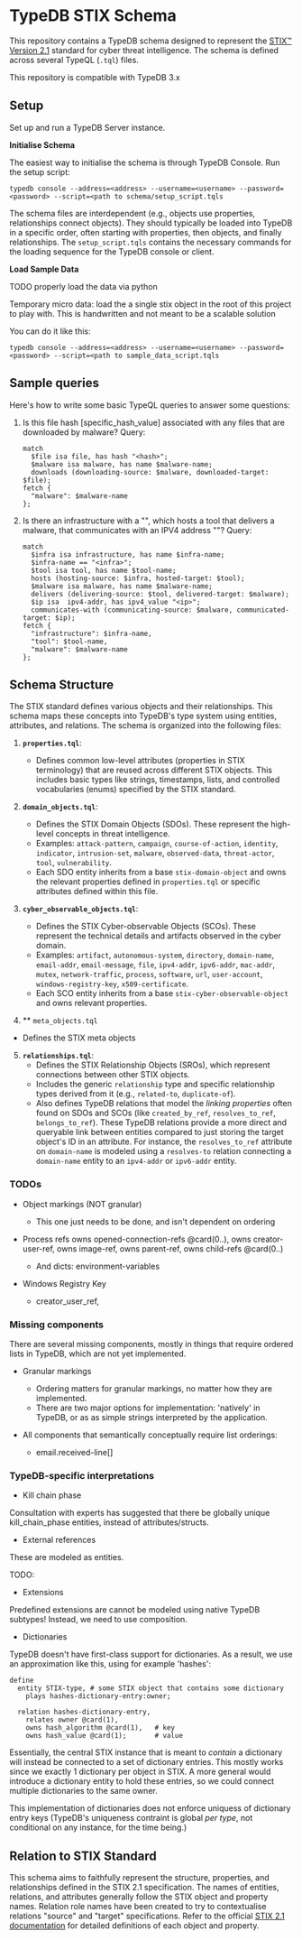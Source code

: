 # TypeDB STIX Schema

This repository contains a TypeDB schema designed to represent the [STIX™ Version 2.1](https://docs.oasis-open.org/cti/stix/v2.1/os/stix-v2.1-os.html) standard for cyber threat intelligence. The schema is defined across several TypeQL (`.tql`) files.

This repository is compatible with TypeDB 3.x

## Setup

Set up and run a TypeDB Server instance.

**Initialise Schema**

The easiest way to initialise the schema is through TypeDB Console. Run the setup script:
```
typedb console --address=<address> --username=<username> --password=<password> --script=<path to schema/setup_script.tqls
```

The schema files are interdependent (e.g., objects use properties, relationships connect objects). They should typically be loaded into TypeDB in a specific order, often starting with properties, then objects, and finally relationships. The `setup_script.tqls` contains the necessary commands for the loading sequence for the TypeDB console or client.

**Load Sample Data**

TODO properly load the data via python

Temporary micro data: load the a single stix object in the root of this project to play with. This is handwritten and not meant to be a scalable solution

You can do it like this:
```
typedb console --address=<address> --username=<username> --password=<password> --script=<path to sample_data_script.tqls
```

## Sample queries

Here's how to write some basic TypeQL queries to answer some questions:

1) Is this file hash [specific_hash_value] associated with any files that are downloaded by malware?
    Query:
    ```typeql
    match
      $file isa file, has hash "<hash>";
      $malware isa malware, has name $malware-name;
      downloads (downloading-source: $malware, downloaded-target: $file);
    fetch {
      "malware": $malware-name
    };
    ```

2) Is there an infrastructure with a "<infra>", which hosts a tool that delivers a malware, that communicates with an IPV4 address "<ip>"?
    Query:
    ```typeql
    match
      $infra isa infrastructure, has name $infra-name; 
      $infra-name == "<infra>";
      $tool isa tool, has name $tool-name;
      hosts (hosting-source: $infra, hosted-target: $tool);
      $malware isa malware, has name $malware-name;
      delivers (delivering-source: $tool, delivered-target: $malware);
      $ip isa  ipv4-addr, has ipv4_value "<ip>";
      communicates-with (communicating-source: $malware, communicated-target: $ip);
    fetch {
      "infrastructure": $infra-name,
      "tool": $tool-name,
      "malware": $malware-name
    };
    ```



## Schema Structure

The STIX standard defines various objects and their relationships. This schema maps these concepts into TypeDB's type system using entities, attributes, and relations. The schema is organized into the following files:

1.  **`properties.tql`**:
    *   Defines common low-level attributes (properties in STIX terminology) that are reused across different STIX objects. This includes basic types like strings, timestamps, lists, and controlled vocabularies (enums) specified by the STIX standard.

2.  **`domain_objects.tql`**:
    *   Defines the STIX Domain Objects (SDOs). These represent the high-level concepts in threat intelligence.
    *   Examples: `attack-pattern`, `campaign`, `course-of-action`, `identity`, `indicator`, `intrusion-set`, `malware`, `observed-data`, `threat-actor`, `tool`, `vulnerability`.
    *   Each SDO entity inherits from a base `stix-domain-object` and owns the relevant properties defined in `properties.tql` or specific attributes defined within this file.

3.  **`cyber_observable_objects.tql`**:
    *   Defines the STIX Cyber-observable Objects (SCOs). These represent the technical details and artifacts observed in the cyber domain.
    *   Examples: `artifact`, `autonomous-system`, `directory`, `domain-name`, `email-addr`, `email-message`, `file`, `ipv4-addr`, `ipv6-addr`, `mac-addr`, `mutex`, `network-traffic`, `process`, `software`, `url`, `user-account`, `windows-registry-key`, `x509-certificate`.
    *   Each SCO entity inherits from a base `stix-cyber-observable-object` and owns relevant properties.

4. ** `meta_objects.tql`
  * Defines the STIX meta objects

5.  **`relationships.tql`**:
    *   Defines the STIX Relationship Objects (SROs), which represent connections between other STIX objects.
    *   Includes the generic `relationship` type and specific relationship types derived from it (e.g., `related-to`, `duplicate-of`).
    *   Also defines TypeDB relations that model the *linking properties* often found on SDOs and SCOs (like `created_by_ref`, `resolves_to_ref`, `belongs_to_ref`). These TypeDB relations provide a more direct and queryable link between entities compared to just storing the target object's ID in an attribute. For instance, the `resolves_to_ref` attribute on `domain-name` is modeled using a `resolves-to` relation connecting a `domain-name` entity to an `ipv4-addr` or `ipv6-addr` entity.

### TODOs

* Object markings (NOT granular)
  * This one just needs to be done, and isn't dependent on ordering

* Process refs
    owns opened-connection-refs @card(0..),
    owns creator-user-ref,
    owns image-ref,
    owns parent-ref,
    owns child-refs @card(0..)
  * And dicts: environment-variables

* Windows Registry Key
  * creator_user_ref,

  
### Missing components

There are several missing components, mostly in things that require ordered lists in TypeDB, which are not yet implemented.

* Granular markings
  * Ordering matters for granular markings, no matter how they are implemented.
  * There are two major options for implementation: 'natively' in TypeDB, or as as simple strings interpreted by the application.

* All components that semantically conceptually require list orderings:
  * email.received-line[] 


### TypeDB-specific interpretations

- Kill chain phase 

Consultation with experts has suggested that there be globally unique kill_chain_phase entities, instead of attributes/structs.

- External references

These are modeled as entities.

TODO: 

- Extensions

Predefined extensions are cannot be modeled using native TypeDB subtypes! Instead, we need to use composition.

- Dictionaries

TypeDB doesn't have first-class support for dictionaries. As a result, we use an approximation like this, using for example 'hashes':
```
define
  entity STIX-type, # some STIX object that contains some dictionary
    plays hashes-dictionary-entry:owner;
  
  relation hashes-dictionary-entry,
    relates owner @card(1),
    owns hash_algorithm @card(1),   # key
    owns hash_value @card(1);       # value
```

Essentially, the central STIX instance that is meant to _contain_ a dictionary will instead be connected to a set of dictionary entries. This mostly works since we exactly 1 dictionary per object in STIX. A more general would introduce a dictionary entity to hold these entries, so we could connect multiple dictionaries to the same owner.

This implementation of dictionaries does not enforce uniquess of dictionary entry keys (TypeDB's uniqueness contraint is global _per type_, not conditional on any instance, for the time being.)


## Relation to STIX Standard

This schema aims to faithfully represent the structure, properties, and relationships defined in the STIX 2.1 specification. The names of entities, relations, and attributes generally follow the STIX object and property names. Relation role names have been created to try to contextualise relations "source" and "target" specifications. Refer to the official [STIX 2.1 documentation](https://docs.oasis-open.org/cti/stix/v2.1/os/stix-v2.1-os.html) for detailed definitions of each object and property. 

